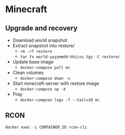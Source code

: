 # Minecraft

## Upgrade and recovery

- Download world snapshot
- Extract snapshot into restore/
  - `rm -rf restore`
  - `tar fx world-yyyymmdd-hhiiss.tgz -C restore/`
- Update base image
  - `docker-compose pull mc`
- Clean volumes
  - `docker-compose down -v`
- Start minecraft-server with restore image
  - `docker-compose up -d`
- Pray
  - `docker-compose logs -f --tail=10 mc`

## RCON

`docker exec -i CONTAINER_ID rcon-cli`
